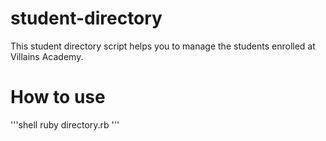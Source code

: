 # student-directory

This student directory script helps you to manage the students
enrolled at Villains Academy.

# How to use

'''shell
ruby directory.rb
'''